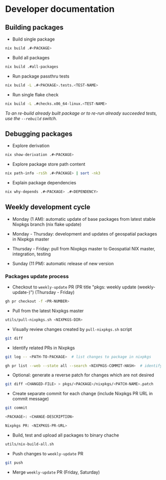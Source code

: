 # Developer documentation

## Building packages

* Build single package
```bash
nix build .#<PACKAGE>
```

* Build all packages
```bash
nix build .#all-packages
```

* Run package passthru tests
```bash
nix build -L .#<PACKAGE>.tests.<TEST-NAME>
```

* Run single flake check
```bash
nix build -L .#checks.x86_64-linux.<TEST-NAME>
```

_To an re-build already built package or to re-run already succeeded tests, use the
`--rebuild` switch._

## Debugging packages

* Explore derivation
```bash
nix show-derivation .#<PACKAGE>
```

* Explore package store path content
```bash
nix path-info -rsSh .#<PACKAGE> | sort -nk3
```

* Explain package dependencies
```bash
nix why-depends .#<PACKAGE> .#<DEPENDENCY>
```

## Weekly development cycle

* Monday (1 AM): automatic update of base packages from latest stable Nixpkgs
  branch (nix flake update)

* Monday - Thursday: development and updates of geospatial packages in Nixpkgs
  master

* Thursday - Friday: pull from Nixpkgs master to Geospatial NIX master,
  integration, testing

* Sunday (11 PM): automatic release of new version

### Packages update process

* Checkout to `weekly-update` PR (PR title "pkgs: weekly update (weekly-update-<DATE>)") (Thursday - Friday)
```bash
gh pr checkout -f <PR-NUMBER>
```

* Pull from the latest Nixpkgs master
```bash
utils/pull-nixpkgs.sh <NIXPKGS-DIR>
```

* Visually review changes created by `pull-nixpkgs.sh` script
```bash
git diff
```

* Identify related PRs in Nixpkgs
```bash
git log -- <PATH-TO-PACKAGE>  # list changes to package in nixpkgs
```
```bash
gh pr list --web --state all --search <NIXPKGS-COMMIT-HASH>  # identify PR related to commit
```

* Optional: generate a reverse patch for changes which are not desired
```bash
git diff <CHANGED-FILE> > pkgs/<PACKAGE>/nixpkgs/<PATCH-NAME>.patch
```

* Create separate commit for each change (include Nixpkgs PR URL in commit message)
```bash
git commit

<PACKAGE>: <CHANGE-DESCRIPTION>

Nixpkgs PR: <NIXPKGS-PR-URL>
```

* Build, test and upload all packages to binary chache
```bash
utils/nix-build-all.sh
```

* Push changes to `weekly-update` PR
```bash
git push
```

* Merge `weekly-update` PR (Friday, Saturday)

